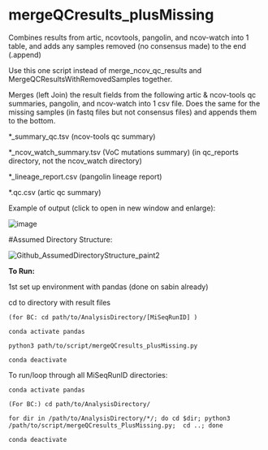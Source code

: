 # mergeQCresults_plusMissing
Combines results from artic, ncovtools, pangolin, and ncov-watch into 1 table, and adds any samples removed (no consensus made) to the end (.append)

Use this one script instead of merge_ncov_qc_results and MergeQCResultsWithRemovedSamples together. 

Merges (left Join) the result fields from the following artic & ncov-tools qc summaries, pangolin, and ncov-watch into 1 csv file. Does the same for the missing samples (in fastq files but not consensus files) and appends them to the bottom. 

*_summary_qc.tsv (ncov-tools qc summary)

*_ncov_watch_summary.tsv (VoC mutations summary) (in qc_reports directory, not the ncov_watch directory)

*_lineage_report.csv (pangolin lineage report)

*.qc.csv (artic qc summary)


Example of output (click to open in new window and enlarge):

![image](https://user-images.githubusercontent.com/72042148/109368160-0b294100-784d-11eb-98ec-7ec25b0cfcc3.png)


#Assumed Directory Structure:

![Github_AssumedDirectoryStructure_paint2](https://user-images.githubusercontent.com/72042148/109408125-62a5da80-793b-11eb-961c-f653341a92f3.png)



<b>To Run:</b>

1st set up environment with pandas (done on sabin already)

cd to directory with result files

    (for BC: cd path/to/AnalysisDirectory/[MiSeqRunID] )

    conda activate pandas

    python3 path/to/script/mergeQCresults_plusMissing.py
    
    conda deactivate

To run/loop through all MiSeqRunID directories:

    conda activate pandas

    (For BC:) cd path/to/AnalysisDirectory/

    for dir in /path/to/AnalysisDirectory/*/; do cd $dir; python3 /path/to/script/mergeQCresults_PlusMissing.py;  cd ..; done
    
    conda deactivate

